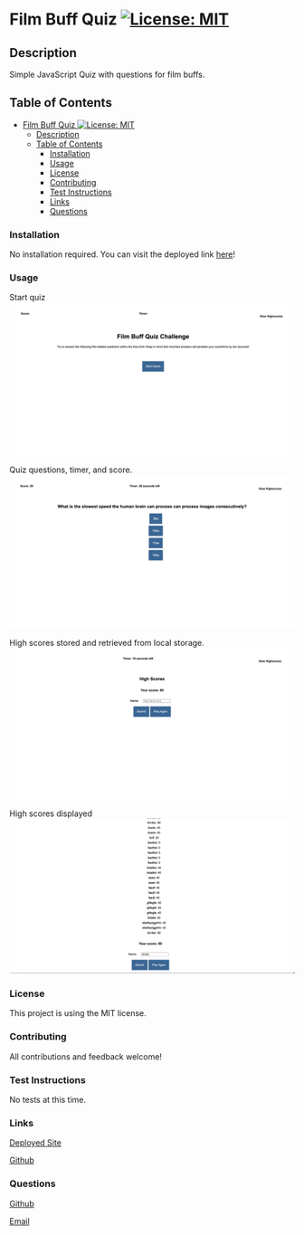 # Film Buff Quiz [![License: MIT](https://img.shields.io/badge/License-MIT-yellow.svg)](https://opensource.org/licenses/MIT)

## Description

Simple JavaScript Quiz with questions for film buffs.

## Table of Contents
- [Film Buff Quiz ![License: MIT](https://opensource.org/licenses/MIT)](#film-buff-quiz-)
  - [Description](#description)
  - [Table of Contents](#table-of-contents)
    - [Installation](#installation)
    - [Usage](#usage)
    - [License](#license)
    - [Contributing](#contributing)
    - [Test Instructions](#test-instructions)
    - [Links](#links)
    - [Questions](#questions)

### Installation

No installation required. You can visit the deployed link [here](https://dimitermusic.github.io/code-quiz.html/)!

### Usage

Start quiz  
![Start](./images/Screen%20Shot%202021-11-25%20at%203.24.09%20PM.png)  

Quiz questions, timer, and score.  
![Questions](./images/Screen%20Shot%202021-11-25%20at%203.24.22%20PM.png)  

High scores stored and retrieved from local storage.  
![High Scores](./images/Screen%20Shot%202021-11-25%20at%203.24.33%20PM.png)  

High scores displayed
![High Scores](./images/Screen%20Shot%202021-11-25%20at%203.24.42%20PM.png)  

### License

This project is using the MIT license.

### Contributing

All contributions and feedback welcome!

### Test Instructions

No tests at this time.


### Links

[Deployed Site](https://dimitermusic.github.io/code-quiz.html/)  

[Github](https://github.com/dimitermusic/code-quiz.html)

### Questions
[Github](https://www.github.com/dimitermusic)  

[Email](mailto:dimitermusic@gmail.com)